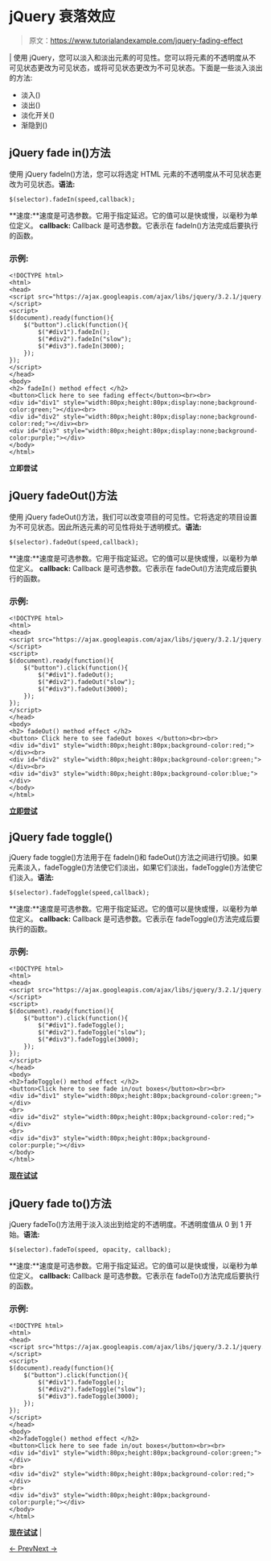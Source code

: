 # jQuery 衰落效应

> 原文：<https://www.tutorialandexample.com/jquery-fading-effect>

| 使用 jQuery，您可以淡入和淡出元素的可见性。您可以将元素的不透明度从不可见状态更改为可见状态，或将可见状态更改为不可见状态。下面是一些淡入淡出的方法:

*   淡入()
*   淡出()
*   淡化开关()
*   渐隐到()

## jQuery fade in()方法

使用 jQuery fadeIn()方法，您可以将选定 HTML 元素的不透明度从不可见状态更改为可见状态。**语法:**

```
$(selector).fadeIn(speed,callback);
```

**速度:**速度是可选参数。它用于指定延迟。它的值可以是快或慢，以毫秒为单位定义。 **callback:** Callback 是可选参数。它表示在 fadeIn()方法完成后要执行的函数。

### 示例:

```
<!DOCTYPE html>  
<html>  
<head>  
<script src="https://ajax.googleapis.com/ajax/libs/jquery/3.2.1/jquery.min.js"></script>  
<script>  
$(document).ready(function(){  
    $("button").click(function(){  
        $("#div1").fadeIn();  
        $("#div2").fadeIn("slow");  
        $("#div3").fadeIn(3000);  
    });  
});  
</script>  
</head>  
<body>   
<h2> fadeIn() method effect </h2>   
<button>Click here to see fading effect</button><br><br>    
<div id="div1" style="width:80px;height:80px;display:none;background-color:green;"></div><br>  
<div id="div2" style="width:80px;height:80px;display:none;background-color:red;"></div><br>  
<div id="div3" style="width:80px;height:80px;display:none;background-color:purple;"></div>   
</body>  
</html>

```

**立即尝试**

## jQuery fadeOut()方法

使用 jQuery fadeOut()方法，我们可以改变项目的可见性。它将选定的项目设置为不可见状态。因此所选元素的可见性将处于透明模式。**语法:**

```
$(selector).fadeOut(speed,callback);
```

**速度:**速度是可选参数。它用于指定延迟。它的值可以是快或慢，以毫秒为单位定义。 **callback:** Callback 是可选参数。它表示在 fadeOut()方法完成后要执行的函数。

### 示例:

```
<!DOCTYPE html>  
<html>  
<head>  
<script src="https://ajax.googleapis.com/ajax/libs/jquery/3.2.1/jquery.min.js"></script>  
<script>  
$(document).ready(function(){  
    $("button").click(function(){  
        $("#div1").fadeOut();  
        $("#div2").fadeOut("slow");  
        $("#div3").fadeOut(3000);  
    });  
});  
</script>  
</head>  
<body>    
<h2> fadeOut() method effect </h2>   
<button> Click here to see fadeOut boxes </button><br><br>  
<div id="div1" style="width:80px;height:80px;background-color:red;"></div><br>  
<div id="div2" style="width:80px;height:80px;background-color:green;"></div><br>  
<div id="div3" style="width:80px;height:80px;background-color:blue;"></div>  
</body>  
</html>

```

**[立即尝试](https://editor.tutorialandexample.com/web/test.jsp?filename=jqueryfaddingeffect1)**

## jQuery fade toggle()

jQuery fade toggle()方法用于在 fadeIn()和 fadeOut()方法之间进行切换。如果元素淡入，fadeToggle()方法使它们淡出，如果它们淡出，fadeToggle()方法使它们淡入。**语法:**

```
$(selector).fadeToggle(speed,callback);
```

**速度:**速度是可选参数。它用于指定延迟。它的值可以是快或慢，以毫秒为单位定义。 **callback:** Callback 是可选参数。它表示在 fadeToggle()方法完成后要执行的函数。

### 示例:

```
<!DOCTYPE html>  
<html>  
<head>  
<script src="https://ajax.googleapis.com/ajax/libs/jquery/3.2.1/jquery.min.js"></script>  
<script>  
$(document).ready(function(){  
    $("button").click(function(){  
        $("#div1").fadeToggle();  
        $("#div2").fadeToggle("slow");  
        $("#div3").fadeToggle(3000);  
    });  
});  
</script>  
</head>  
<body>  
<h2>fadeToggle() method effect </h2>   
<button>Click here to see fade in/out boxes</button><br><br>    
<div id="div1" style="width:80px;height:80px;background-color:green;"></div>  
<br>  
<div id="div2" style="width:80px;height:80px;background-color:red;"></div>  
<br>  
<div id="div3" style="width:80px;height:80px;background-color:purple;"></div>   
</body>  
</html>

```

**[现在试试](https://editor.tutorialandexample.com/web/test.jsp?filename=jqueryfaddingeffect2)**

## jQuery fade to()方法

jQuery fadeTo()方法用于淡入淡出到给定的不透明度。不透明度值从 0 到 1 开始。**语法:**

```
$(selector).fadeTo(speed, opacity, callback);
```

**速度:**速度是可选参数。它用于指定延迟。它的值可以是快或慢，以毫秒为单位定义。 **callback:** Callback 是可选参数。它表示在 fadeTo()方法完成后要执行的函数。

### 示例:

```
<!DOCTYPE html>  
<html>  
<head>  
<script src="https://ajax.googleapis.com/ajax/libs/jquery/3.2.1/jquery.min.js"></script>  
<script>  
$(document).ready(function(){  
    $("button").click(function(){  
        $("#div1").fadeToggle();  
        $("#div2").fadeToggle("slow");  
        $("#div3").fadeToggle(3000);  
    });  
});  
</script>  
</head>  
<body>    
<h2>fadeToggle() method effect </h2>   
<button>Click here to see fade in/out boxes</button><br><br>   
<div id="div1" style="width:80px;height:80px;background-color:green;"></div>  
<br>  
<div id="div2" style="width:80px;height:80px;background-color:red;"></div>  
<br>  
<div id="div3" style="width:80px;height:80px;background-color:purple;"></div>   
</body>  
</html>

```

**[现在试试](https://editor.tutorialandexample.com/web/test.jsp?filename=jqueryfaddingeffect3)** |

[← Prev](https://www.tutorialandexample.com/jquery-hide-show-effect)[Next →](https://www.tutorialandexample.com/jquery-sliding-effect)